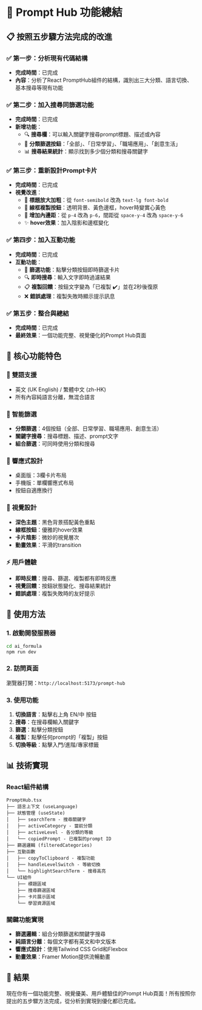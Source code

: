 # 🎯 Prompt Hub 功能總結

## 📋 按照五步驟方法完成的改進

### ✅ 第一步：分析現有代碼結構
- **完成時間**：已完成
- **內容**：分析了React PromptHub組件的結構，識別出三大分類、語言切換、基本搜尋等現有功能

### ✅ 第二步：加入搜尋同篩選功能
- **完成時間**：已完成
- **新增功能**：
  - 🔍 **搜尋欄**：可以輸入關鍵字搜尋prompt標題、描述或內容
  - 🎯 **分類篩選按鈕**：「全部」、「日常學習」、「職場應用」、「創意生活」
  - 📊 **搜尋結果統計**：顯示找到多少個分類和搜尋關鍵字

### ✅ 第三步：重新設計Prompt卡片
- **完成時間**：已完成
- **視覺改進**：
  - 📝 **標題放大加粗**：從 `font-semibold` 改為 `text-lg font-bold`
  - 🎨 **線框複製按鈕**：透明背景、黃色邊框，hover時變實心黃色
  - 📏 **增加內邊距**：從 `p-4` 改為 `p-6`，間距從 `space-y-4` 改為 `space-y-6`
  - ✨ **hover效果**：加入陰影和邊框變化

### ✅ 第四步：加入互動功能
- **完成時間**：已完成
- **互動功能**：
  - 🎯 **篩選功能**：點擊分類按鈕即時篩選卡片
  - 🔍 **即時搜尋**：輸入文字即時過濾結果
  - 📋 **複製回饋**：按鈕文字變為「已複製 ✔️」並在2秒後復原
  - ❌ **錯誤處理**：複製失敗時顯示提示訊息

### ✅ 第五步：整合與總結
- **完成時間**：已完成
- **最終效果**：一個功能完整、視覺優化的Prompt Hub頁面

## 🌟 核心功能特色

### 🔄 **雙語支援**
- 英文 (UK English) / 繁體中文 (zh-HK)
- 所有內容純語言分離，無混合語言

### 🎯 **智能篩選**
- **分類篩選**：4個按鈕（全部、日常學習、職場應用、創意生活）
- **關鍵字搜尋**：搜尋標題、描述、prompt文字
- **組合篩選**：可同時使用分類和搜尋

### 📱 **響應式設計**
- 桌面版：3欄卡片布局
- 手機版：單欄響應式布局
- 按鈕自適應換行

### 🎨 **視覺設計**
- **深色主題**：黑色背景搭配黃色重點
- **線框按鈕**：優雅的hover效果
- **卡片陰影**：微妙的視覺層次
- **動畫效果**：平滑的transition

### ⚡ **用戶體驗**
- **即時反饋**：搜尋、篩選、複製都有即時反應
- **視覺回饋**：按鈕狀態變化、搜尋結果統計
- **錯誤處理**：複製失敗時的友好提示

## 🚀 使用方法

### 1. 啟動開發服務器
```bash
cd ai_formula
npm run dev
```

### 2. 訪問頁面
瀏覽器打開：`http://localhost:5173/prompt-hub`

### 3. 使用功能
1. **切換語言**：點擊右上角 EN/中 按鈕
2. **搜尋**：在搜尋欄輸入關鍵字
3. **篩選**：點擊分類按鈕
4. **複製**：點擊任何prompt的「複製」按鈕
5. **切換等級**：點擊入門/進階/專家標籤

## 📊 技術實現

### React組件結構
```
PromptHub.tsx
├── 語言上下文 (useLanguage)
├── 狀態管理 (useState)
│   ├── searchTerm - 搜尋關鍵字
│   ├── activeCategory - 當前分類
│   ├── activeLevel - 各分類的等級
│   └── copiedPrompt - 已複製的prompt ID
├── 篩選邏輯 (filteredCategories)
├── 互動函數
│   ├── copyToClipboard - 複製功能
│   ├── handleLevelSwitch - 等級切換
│   └── highlightSearchTerm - 搜尋高亮
└── UI組件
    ├── 標題區域
    ├── 搜尋篩選區域
    ├── 卡片展示區域
    └── 學習資源區域
```

### 關鍵功能實現
- **篩選邏輯**：組合分類篩選和關鍵字搜尋
- **純語言分離**：每個文字都有英文和中文版本
- **響應式設計**：使用Tailwind CSS Grid和Flexbox
- **動畫效果**：Framer Motion提供流暢動畫

## 🎊 結果
現在你有一個功能完整、視覺優美、用戶體驗佳的Prompt Hub頁面！所有按照你提出的五步驟方法完成，從分析到實現到優化都已完成。
